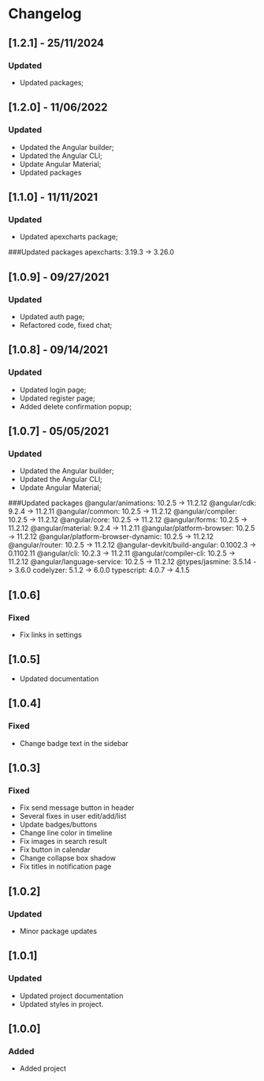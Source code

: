 # Changelog

## [1.2.1] - 25/11/2024
### Updated
- Updated packages;

## [1.2.0] - 11/06/2022
### Updated

- Updated the Angular builder;
- Updated the Angular CLI;
- Update Angular Material;
- Updated packages

## [1.1.0] - 11/11/2021
### Updated

- Updated apexcharts package;

###Updated packages
    apexcharts: 3.19.3 -> 3.26.0

## [1.0.9] - 09/27/2021
### Updated

- Updated auth page;
- Refactored code, fixed chat;

## [1.0.8] - 09/14/2021
### Updated

- Updated login page;
- Updated register page;
- Added delete confirmation popup;

## [1.0.7] - 05/05/2021
### Updated

- Updated the Angular builder;
- Updated the Angular CLI;
- Update Angular Material;

###Updated packages
    @angular/animations: 10.2.5 -> 11.2.12
    @angular/cdk: 9.2.4 -> 11.2.11
    @angular/common: 10.2.5 -> 11.2.12
    @angular/compiler: 10.2.5 -> 11.2.12
    @angular/core: 10.2.5 -> 11.2.12
    @angular/forms: 10.2.5 -> 11.2.12
    @angular/material: 9.2.4 -> 11.2.11
    @angular/platform-browser: 10.2.5 -> 11.2.12
    @angular/platform-browser-dynamic: 10.2.5 -> 11.2.12
    @angular/router: 10.2.5 -> 11.2.12
    @angular-devkit/build-angular: 0.1002.3 -> 0.1102.11
    @angular/cli: 10.2.3 -> 11.2.11
    @angular/compiler-cli: 10.2.5 -> 11.2.12
    @angular/language-service: 10.2.5 -> 11.2.12
    @types/jasmine: 3.5.14 -> 3.6.0
    codelyzer: 5.1.2 -> 6.0.0
    typescript: 4.0.7 -> 4.1.5

## [1.0.6]

### Fixed
- Fix links in settings

## [1.0.5]

- Updated documentation

## [1.0.4]

### Fixed
- Change badge text in the sidebar

## [1.0.3]

### Fixed
- Fix send message button in header
- Several fixes in user edit/add/list
- Update badges/buttons
- Change line color in timeline
- Fix images in search result
- Fix button in calendar
- Change collapse box shadow
- Fix titles in notification page 

## [1.0.2]

### Updated
- Minor package updates

## [1.0.1]

### Updated
- Updated project documentation
- Updated styles in project.

## [1.0.0]

### Added
- Added project
